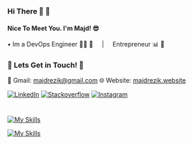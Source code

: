 ### Hi There 👋 🍻
#### Nice To Meet You. I'm Majd! 😎
   • Im a DevOps Engineer 👨‍💻 🚀 &nbsp; &nbsp; | &nbsp; &nbsp; Entrepreneur 📊 📆 <br>

### 💬 Lets Get in Touch! 💬

   📩 Gmail: majdrezik@gmail.com 
   🌐 Website: [majdrezik.website](https://majdrezik.website/)
   
[![LinkedIn](https://skillicons.dev/icons?i=linkedin)](https://www.linkedin.com/in/majdrezik/)
[![Stackoverflow](https://skillicons.dev/icons?i=stackoverflow)](https://stackoverflow.com/users/9124775/majd-rezik)
[![Instagram](https://skillicons.dev/icons?i=instagram)](https://www.instagram.com/majdrezik/?hl=en)

#


[![My Skills](https://skillicons.dev/icons?i=aws,kubernetes,docker,linux,flask,py,git,github,jquery,spring,maven,java)](https://skillicons.dev)

[![My Skills](https://skillicons.dev/icons?i=html,js,css,mysql,nginx,netlify,heroku,ansible,bash,bootstrap,c,vscode)](https://skillicons.dev)


